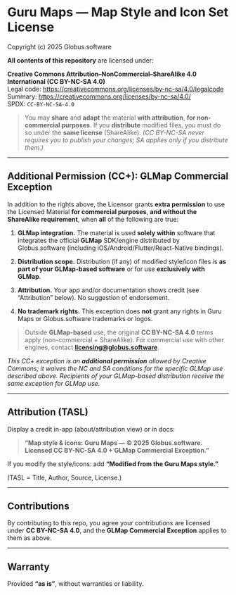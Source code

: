 # Guru Maps — Map Style and Icon Set License

Copyright (c) 2025 Globus.software

**All contents of this repository** are licensed under:

**Creative Commons Attribution–NonCommercial–ShareAlike 4.0 International (CC BY-NC-SA 4.0)**  
Legal code: https://creativecommons.org/licenses/by-nc-sa/4.0/legalcode  
Summary: https://creativecommons.org/licenses/by-nc-sa/4.0/  
SPDX: `CC-BY-NC-SA-4.0`

> You may **share** and **adapt** the material **with attribution**, **for non-commercial purposes**.
> If you **distribute** modified files, you must do so under the **same license** (ShareAlike).
> *(CC BY-NC-SA never requires you to publish your changes; SA applies only if you distribute them.)*

---

## Additional Permission (CC+): **GLMap Commercial Exception**

In addition to the rights above, the Licensor grants **extra permission** to use the
Licensed Material **for commercial purposes**, **and without the ShareAlike requirement**, when **all** of the following are true:

1) **GLMap integration.** The material is used **solely within** software that integrates the official **GLMap** SDK/engine distributed by Globus.software (including iOS/Android/Flutter/React-Native bindings).

2) **Distribution scope.** Distribution (if any) of modified style/icon files is **as part of your GLMap-based software** or for use **exclusively with GLMap**.

3) **Attribution.** Your app and/or documentation shows credit (see “Attribution” below). No suggestion of endorsement.

4) **No trademark rights.** This exception does **not** grant any rights in Guru Maps or Globus.software trademarks or logos.

> Outside **GLMap-based** use, the original **CC BY-NC-SA 4.0** terms apply (non-commercial + ShareAlike).
> For commercial use with other engines, contact **licensing@globus.software**.

*This CC+ exception is an **additional permission** allowed by Creative Commons; it waives the NC and SA conditions for the specific GLMap use described above. Recipients of your GLMap-based distribution receive the same exception for GLMap use.* 

---

## Attribution (TASL)

Display a credit in-app (about/attribution view) or in docs:

> **“Map style & icons: Guru Maps — © 2025 Globus.software.  
> Licensed CC BY-NC-SA 4.0 + GLMap Commercial Exception.”**

If you modify the style/icons: add **“Modified from the Guru Maps style.”**

(TASL = Title, Author, Source, License.)

---

## Contributions

By contributing to this repo, you agree your contributions are licensed under **CC BY-NC-SA 4.0**, and the **GLMap Commercial Exception** applies to them as above.

---

## Warranty

Provided **“as is”**, without warranties or liability.